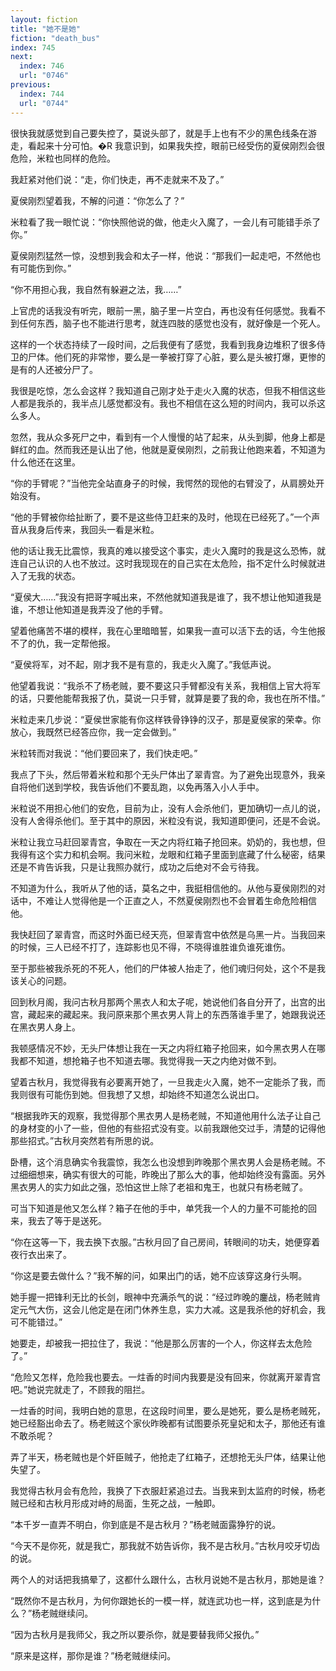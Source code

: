 ```yaml
---
layout: fiction
title: "她不是她"
fiction: "death_bus"
index: 745
next:
  index: 746
  url: "0746"
previous:
  index: 744
  url: "0744"
---
```

很快我就感觉到自己要失控了，莫说头部了，就是手上也有不少的黑色线条在游走，看起来十分可怕。�R 我意识到，如果我失控，眼前已经受伤的夏侯刚烈会很危险，米粒也同样的危险。

我赶紧对他们说：“走，你们快走，再不走就来不及了。”

夏侯刚烈望着我，不解的问道：“你怎么了？”

米粒看了我一眼忙说：“你快照他说的做，他走火入魔了，一会儿有可能错手杀了你。”

夏侯刚烈猛然一惊，没想到我会和太子一样，他说：“那我们一起走吧，不然他也有可能伤到你。”

“你不用担心我，我自然有躲避之法，我……”

上官虎的话我没有听完，眼前一黑，脑子里一片空白，再也没有任何感觉。我看不到任何东西，脑子也不能进行思考，就连四肢的感觉也没有，就好像是一个死人。

这样的一个状态持续了一段时间，之后我便有了感觉，我看到我身边堆积了很多侍卫的尸体。他们死的非常惨，要么是一拳被打穿了心脏，要么是头被打爆，更惨的是有的人还被分尸了。

我很是吃惊，怎么会这样？我知道自己刚才处于走火入魔的状态，但我不相信这些人都是我杀的，我半点儿感觉都没有。我也不相信在这么短的时间内，我可以杀这么多人。

忽然，我从众多死尸之中，看到有一个人慢慢的站了起来，从头到脚，他身上都是鲜红的血。然而我还是认出了他，他就是夏侯刚烈，之前我让他跑来着，不知道为什么他还在这里。

“你的手臂呢？”当他完全站直身子的时候，我愕然的现他的右臂没了，从肩膀处开始没有。

“他的手臂被你给扯断了，要不是这些侍卫赶来的及时，他现在已经死了。”一个声音从我身后传来，我回头一看是米粒。

他的话让我无比震惊，我真的难以接受这个事实，走火入魔时的我是这么恐怖，就连自己认识的人也不放过。这时我现现在的自己实在太危险，指不定什么时候就进入了无我的状态。

“夏侯大……”我没有把哥字喊出来，不然他就知道我是谁了，我不想让他知道我是谁，不想让他知道是我弄没了他的手臂。

望着他痛苦不堪的模样，我在心里暗暗誓，如果我一直可以活下去的话，今生他报不了的仇，我一定帮他报。

“夏侯将军，对不起，刚才我不是有意的，我走火入魔了。”我低声说。

他望着我说：“我杀不了杨老贼，要不要这只手臂都没有关系，我相信上官大将军的话，只要他能帮我报了仇，莫说一只手臂，就算是要了我的命，我也在所不惜。”

米粒走来几步说：“夏侯世家能有你这样铁骨铮铮的汉子，那是夏侯家的荣幸。你放心，我既然已经答应你，我一定会做到。”

米粒转而对我说：“他们要回来了，我们快走吧。”

我点了下头，然后带着米粒和那个无头尸体出了翠青宫。为了避免出现意外，我亲自将他们送到学校，我告诉他们不要乱跑，以免再落入小人手中。

米粒说不用担心他们的安危，目前为止，没有人会杀他们，更加确切一点儿的说，没有人舍得杀他们。至于其中的原因，米粒没有说，我知道即便问，还是不会说。

米粒让我立马赶回翠青宫，争取在一天之内将红箱子抢回来。奶奶的，我也想，但我得有这个实力和机会啊。我问米粒，龙眼和红箱子里面到底藏了什么秘密，结果还是不肯告诉我，只是让我照办就行，成功之后绝对不会亏待我。

不知道为什么，我听从了他的话，莫名之中，我挺相信他的。从他与夏侯刚烈的对话中，不难让人觉得他是一个正直之人，不然夏侯刚烈也不会冒着生命危险相信他。

我快赶回了翠青宫，而这时外面已经天亮，但翠青宫中依然是乌黑一片。当我回来的时候，三人已经不打了，连踪影也见不得，不晓得谁胜谁负谁死谁伤。

至于那些被我杀死的不死人，他们的尸体被人抬走了，他们魂归何处，这个不是我该关心的问题。

回到秋月阁，我问古秋月那两个黑衣人和太子呢，她说他们各自分开了，出宫的出宫，藏起来的藏起来。我问原来那个黑衣男人背上的东西落谁手里了，她跟我说还在黑衣男人身上。

我顿感情况不妙，无头尸体想让我在一天之内将红箱子抢回来，如今黑衣男人在哪我都不知道，想抢箱子也不知道去哪。我觉得我一天之内绝对做不到。

望着古秋月，我觉得我有必要离开她了，一旦我走火入魔，她不一定能杀了我，而我则很有可能伤到她。但我想了又想，却始终不知道怎么说出口。

“根据我昨天的观察，我觉得那个黑衣男人是杨老贼，不知道他用什么法子让自己的身材变的小了一些，但他的有些招式没有变。以前我跟他交过手，清楚的记得他那些招式。”古秋月突然若有所思的说。

卧槽，这个消息确实令我震惊，我怎么也没想到昨晚那个黑衣男人会是杨老贼。不过细细想来，确实有很大的可能，昨晚出了那么大的事，他却始终没有露面。另外黑衣男人的实力如此之强，恐怕这世上除了老祖和鬼王，也就只有杨老贼了。

可当下知道是他又怎么样？箱子在他的手中，单凭我一个人的力量不可能抢的回来，我去了等于是送死。

“你在这等一下，我去换下衣服。”古秋月回了自己房间，转眼间的功夫，她便穿着夜行衣出来了。

“你这是要去做什么？”我不解的问，如果出门的话，她不应该穿这身行头啊。

她手握一把锋利无比的长剑，眼神中充满杀气的说：“经过昨晚的鏖战，杨老贼肯定元气大伤，这会儿他定是在闭门休养生息，实力大减。这是我杀他的好机会，我可不能错过。”

她要走，却被我一把拉住了，我说：“他是那么厉害的一个人，你这样去太危险了。”

“危险又怎样，危险我也要去。一炷香的时间内我要是没有回来，你就离开翠青宫吧。”她说完就走了，不顾我的阻拦。

一炷香的时间，我明白她的意思，在这段时间里，要么是她死，要么是杨老贼死，她已经豁出命去了。杨老贼这个家伙昨晚都有试图要杀死皇妃和太子，那他还有谁不敢杀呢？

弄了半天，杨老贼也是个奸臣贼子，他抢走了红箱子，还想抢无头尸体，结果让他失望了。

我觉得古秋月会有危险，我换了下衣服赶紧追过去。当我来到太监府的时候，杨老贼已经和古秋月形成对峙的局面，生死之战，一触即。

“本千岁一直弄不明白，你到底是不是古秋月？”杨老贼面露狰狞的说。

“今天不是你死，就是我亡，那我就不妨告诉你，我不是古秋月。”古秋月咬牙切齿的说。

两个人的对话把我搞晕了，这都什么跟什么，古秋月说她不是古秋月，那她是谁？

“既然你不是古秋月，为何你跟她长的一模一样，就连武功也一样，这到底是为什么？”杨老贼继续问。

“因为古秋月是我师父，我之所以要杀你，就是要替我师父报仇。”

“原来是这样，那你是谁？”杨老贼继续问。